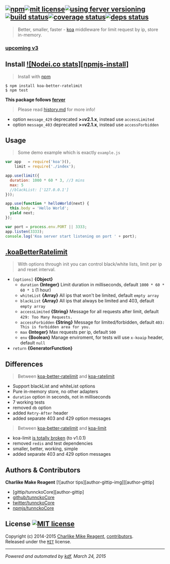## [![npm][npmjs-img]][npmjs-url][![mit license][npmjs-license]][license-url][![using ferver versioning][ferver-img]][ferver-url][![build status][travis-img]][travis-url][![coverage status][coveralls-img]][coveralls-url][![deps status][daviddm-img]][daviddm-url]

> Better, smaller, faster - [koa][koa-url] middleware for limit request by ip, store in-memory.

### [upcoming v3](https://github.com/tunnckoCore/koa-better-ratelimit/milestones/v3)

## Install [![Nodei.co stats][npmjs-install]][npmjs-url]
> Install with [npm](https://npmjs.org)

```
$ npm install koa-better-ratelimit
$ npm test
```

**This package follows [ferver](https://github.com/jonathanong/ferver)**
> Please read [history.md](history.md) for more info!

- option `message_429` deprecated **>=v2.1.x**, instead use `accessLimited`
- option `message_403` deprecated **>=v2.1.x**, instead use `accessForbidden`


## Usage
> Some demo example which is exactly `example.js`

```js
var app   = require('koa')(),
    limit = require('./index');

app.use(limit({
  duration: 1000 * 60 * 3, //3 mins
  max: 5
  //blackList: ['127.0.0.1']
}));

app.use(function * helloWorld(next) {
  this.body = 'Hello World';
  yield next;
});

var port = process.env.PORT || 3333;
app.listen(3333);
console.log('Koa server start listening on port ' + port);
```


## [.koaBetterRatelimit](index.js#L34)
> With options through init you can control black/white lists, limit per ip and reset interval.

* `[options]` **{Object}**
  - `duration` **{Integer}** Limit duration in milliseconds, default `1000 * 60 * 60 * 1` (1 hour)
  - `whiteList` **{Array}** All ips that won't be limited, default `empty array`
  - `blackList` **{Array}** All ips that always be limited and 403, default `empty array`
  - `accessLimited` **{String}** Message for all requests after limit, default `429: Too Many Requests.`
  - `accessForbidden` **{String}** Message for limited/forbidden, default `403: This is forbidden area for you.`
  - `max` **{Integer}** Max requests per ip, default `500`
  - `env` **{Boolean}** Manage enviroment, for tests will use `x-koaip` header, default `null`
* `return` **{GeneratorFunction}**


## Differences
> Between [koa-better-ratelimit](https://github.com/tunnckoCore/koa-better-ratelimit) and [koa-ratelimit](https://github.com/koajs/ratelimit)

- Support blackList and whiteList options
- Pure in-memory store, no other adapters
- `duration` option in seconds, not in milliseconds
- 7 working tests
- removed `db` option
- added `Retry-After` header
- added separate 403 and 429 option messages

> Between [koa-better-ratelimit](https://github.com/tunnckoCore/koa-better-ratelimit) and [koa-limit](https://github.com/koajs/koa-limit)

- koa-limit [is totally broken](https://github.com/koajs/koa-limit/issues/3#issuecomment-42731409) (to v1.0.1)
- removed `redis` and test dependencies
- smaller, better, working, simple
- added separate 403 and 429 option messages


## Authors & Contributors 
**Charlike Make Reagent** [![author tips][author-gittip-img]][author-gittip]
+ [gittip/tunnckoCore][author-gittip]
+ [github/tunnckoCore][author-github]
+ [twitter/tunnckoCore][author-twitter]
+ [npmjs/tunnckoCore][author-npmjs]


## License [![MIT license][npmjs-license]][license-url]
Copyright (c) 2014-2015 [Charlike Mike Reagent][contrib-more], [contributors][contrib-graf].  
Released under the [`MIT`][license-url] license.


[npmjs-url]: http://npm.im/koa-better-ratelimit
[npmjs-img]: https://img.shields.io/npm/v/koa-better-ratelimit.svg?style=flat-square&label=koa-better-ratelimit

[npmjs-dw]: https://img.shields.io/npm/dm/koa-better-ratelimit.svg?style=flat-square
[npmjs-license]: https://img.shields.io/npm/l/koa-better-ratelimit.svg?style=flat-square

[coveralls-url]: https://coveralls.io/r/tunnckoCore/koa-better-ratelimit?branch=master
[coveralls-img]: https://img.shields.io/coveralls/tunnckoCore/koa-better-ratelimit.svg?style=flat-square

[license-url]: https://github.com/tunnckoCore/koa-better-ratelimit/blob/master/license.md
[license-img]: https://img.shields.io/badge/license-MIT-blue.svg?style=flat-square

[ferver-url]: https://github.com/jonathanong/ferver
[ferver-img]: https://img.shields.io/badge/using-ferver-blue.svg?style=flat-square

[travis-url]: https://travis-ci.org/tunnckoCore/koa-better-ratelimit
[travis-img]: https://img.shields.io/travis/tunnckoCore/koa-better-ratelimit/master.svg?style=flat-square

[daviddm-url]: https://david-dm.org/tunnckoCore/koa-better-ratelimit
[daviddm-img]: https://img.shields.io/david/tunnckoCore/koa-better-ratelimit.svg?style=flat-square

[author-gratipay]: https://gratipay.com/tunnckoCore
[author-twitter]: https://twitter.com/tunnckoCore
[author-github]: https://github.com/tunnckoCore
[author-npmjs]: https://npmjs.org/~tunnckocore

[contrib-more]: http://j.mp/1stW47C
[contrib-graf]: https://github.com/tunnckoCore/koa-better-ratelimit/graphs/contributors

[koa-url]: https://github.com/koajs/koa

***

_Powered and automated by [kdf](https://github.com/tunnckoCore), March 24, 2015_
